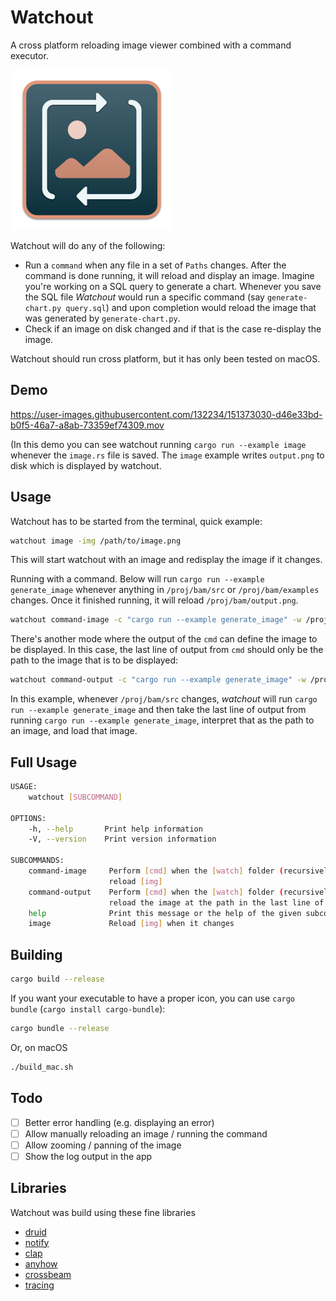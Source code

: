 # Watchout

A cross platform reloading image viewer combined with a command executor.

<img src="resources/icon.png" width="256" height="256" />

Watchout will do any of the following:

- Run a `command` when any file in a set of `Paths` changes. After the command is done running, it will reload and display an image. Imagine you're working on a SQL query to generate a chart. Whenever you save the SQL file *Watchout* would run a specific command (say `generate-chart.py query.sql`) and upon completion would reload
the image that was generated by `generate-chart.py`.
- Check if an image on disk changed and if that is the case re-display the image.

Watchout should run cross platform, but it has only been tested on macOS.

## Demo

https://user-images.githubusercontent.com/132234/151373030-d46e33bd-b0f5-46a7-a8ab-73359ef74309.mov

(In this demo you can see watchout running `cargo run --example image` whenever the `image.rs` file is saved. The `image` example writes `output.png` to disk which is displayed by watchout.

## Usage

Watchout has to be started from the terminal, quick example:

``` sh
watchout image -img /path/to/image.png
```

This will start watchout with an image and redisplay the image if it changes.

Running with a command. Below will run `cargo run --example generate_image`  whenever anything in `/proj/bam/src` or `/proj/bam/examples` changes. Once it finished running, it will reload `/proj/bam/output.png`.

``` sh
watchout command-image -c "cargo run --example generate_image" -w /proj/bam/src -w /proj/bam/examples -i /proj/bam/output.png
```

There's another mode where the output of the `cmd` can define the image to be displayed. In this case, the last line of output from `cmd` should only be the path to the image that is to be displayed:

``` sh
watchout command-output -c "cargo run --example generate_image" -w /proj/bam/src
```

In this example, whenever `/proj/bam/src` changes, *watchout* will run `cargo run --example generate_image` and then take the last line of output from running `cargo run --example generate_image`, interpret that as the path to an image, and load that image.

## Full Usage

``` sh
USAGE:
    watchout [SUBCOMMAND]

OPTIONS:
    -h, --help       Print help information
    -V, --version    Print version information

SUBCOMMANDS:
    command-image     Perform [cmd] when the [watch] folder (recursively) changes and then
                      reload [img]
    command-output    Perform [cmd] when the [watch] folder (recursively) changes and then
                      reload the image at the path in the last line of the [cmd] output
    help              Print this message or the help of the given subcommand(s)
    image             Reload [img] when it changes
```

## Building

``` sh
cargo build --release
```

If you want your executable to have a proper icon, you can use `cargo bundle` (`cargo install cargo-bundle`):

``` sh
cargo bundle --release
```

Or, on macOS

``` sh
./build_mac.sh
```

## Todo

- [ ] Better error handling (e.g. displaying an error)
- [ ] Allow manually reloading an image / running the command
- [ ] Allow zooming / panning of the image
- [ ] Show the log output in the app

## Libraries

Watchout was build using these fine libraries

- [druid](https://github.com/linebender/druid)
- [notify](https://github.com/notify-rs/notify)
- [clap](https://crates.io/crates/clap)
- [anyhow](https://crates.io/crates/anyhow)
- [crossbeam](https://crates.io/crates/crossbeam)
- [tracing](https://crates.io/crates/tracing)
